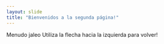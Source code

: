 ```yaml
---
layout: slide
title: "Bienvenidos a la segunda página!"
---
```

Menudo jaleo
Utiliza la flecha hacia la izquierda para volver!
